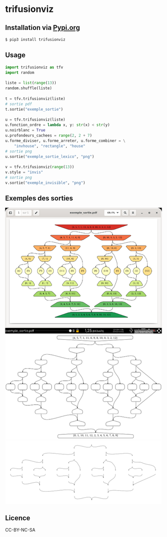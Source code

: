 # trifusionviz

## Installation via [Pypi.org](https://pypi.org/project/trifusionviz/)

``` bash
$ pip3 install trifusionviz
```

## Usage

``` python
import trifusionviz as tfv
import random

liste = list(range(13))
random.shuffle(liste)

t = tfv.trifusionviz(liste)
# sortie pdf
t.sortie("exemple_sortie")

u = tfv.trifusionviz(liste)
u.fonction_ordre = lambda x, y: str(x) < str(y)
u.noirblanc = True
u.profondeurs_cachees = range(2, 2 + 7)
u.forme_diviser, u.forme_arreter, u.forme_combiner = \
    "invhouse", "rectangle", "house"
# sortie png
u.sortie("exemple_sortie_lexico", "png")

v = tfv.trifusionviz(range(13))
v.style = "invis"
# sortie png
v.sortie("exemple_invisible", "png")

```

## Exemples des sorties

<img src="20201221-120525-Evince.png" width="800">

<img src="exemple_sortie_lexico.png" width="800">

<img src="exemple_invisible.png" width="800">

## Licence
CC-BY-NC-SA
